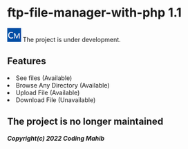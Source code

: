 # ftp-file-manager-with-php 1.1
<img src="img/coding_mahib_32x32.png">
The project is under development.

## Features
<li>See files (Available)</li>
<li>Browse Any Directory (Available)</li>
<li>Upload File (Available)</li>
<li>Download File (Unavailable)</li>

<h2>The project is no longer maintained</h2>

___Copyright(c) 2022 Coding Mahib___

